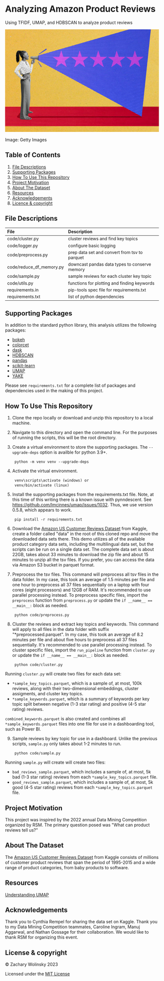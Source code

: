 # Analyzing Amazon Product Reviews

Using TFIDF, UMAP, and HDBSCAN to analyze product reviews

<p align="center">
<img src="images/review.jpg" width=600>
<p/>

Image: Getty Images

## Table of Contents
1. [File Descriptions](#files)
2. [Supporting Packages](#packages)
3. [How To Use This Repository](#howto)
4. [Project Motivation](#motivation)
5. [About The Dataset](#data)
6. [Resources](#resources)
7. [Acknowledgements](#acknowledgements)
8. [Licence & copyright](#license)

## File Descriptions <a name="files"></a>
| File | Description |
| :--- | :--- |
| code/cluster.py | cluster reviews and find key topics |
| code/logger.py | configure basic logging |
| code/preprocess.py | prep data set and convert from tsv to parquet |
| code/reduce_df_memory.py | downcast pandas data types to conserve memory |
| code/sample.py | sample reviews for each cluster key topic |
| code/utils.py | functions for plotting and finding keywords |
| requirements.in | pip-tools spec file for requirements.txt |
| requirements.txt | list of python dependencies |

## Supporting Packages <a name="packages"></a>
In addition to the standard python library, this analysis utilizes the following packages:
- [bokeh](https://bokeh.org/)
- [colorcet](https://colorcet.holoviz.org/)
- [dask](https://www.dask.org/)
- [HDBSCAN](https://hdbscan.readthedocs.io/en/latest/)
- [pandas](https://pandas.pydata.org/docs/)
- [scikit-learn](https://scikit-learn.org/stable/)
- [UMAP](https://umap-learn.readthedocs.io/en/latest/)
- [YAKE](https://pypi.org/project/yake/)

Please see `requirements.txt` for a complete list of packages and dependencies used in the making of this project.

## How To Use This Repository <a name="howto"></a>
1. Clone the repo locally or download and unzip this repository to a local machine.
2. Navigate to this directory and open the command line. For the purposes of running the scripts, this will be the root directory.
3. Create a virtual environment to store the supporting packages. The `--upgrade-deps` option is availble for python 3.9+.

        python -m venv venv --upgrade-deps

4. Activate the virtual environment.

        venv\scripts\activate (windows) or
        venv/bin/activate (linux)

5. Install the supporting packages from the requirements.txt file. Note, at this time of this writing there is a known issue with pynndescent. See https://github.com/lmcinnes/umap/issues/1032. Thus, we use version 0.5.8, which appears to work.

        pip install -r requirements.txt

6. Download the [Amazon US Customer Reviews Dataset](https://www.kaggle.com/datasets/cynthiarempel/amazon-us-customer-reviews-dataset) from Kaggle, create a folder called "data" in the root of this cloned repo and move the downloaded data sets there. This demo utilizes all of the available product category data sets, including the multilingual data set, but the scripts can be run on a single data set. The complete data set is about 22GB, takes about 33 minutes to download the zip file and about 15 minutes to unzip all the tsv files. If you prefer, you can access the data via Amazon S3 bucket in parquet format.

7. Preprocess the tsv files. This command will preprocess all tsv files in the data folder. In my case, this took an average of 1.5 minutes per file and one hour to preprocess all 37 files sequentially on a laptop with four cores (eight processors) and 12GB of RAM. It's recommended to use parallel processing instead. To preprocess specific files, import the `preprocess` function from `preprocess.py` or update the `if __name__ == __main__:` block as needed.

        python code/preprocess.py

8. Cluster the reviews and extract key topics and keywords. This command will apply to all files in the data folder with suffix "*preprocessed.parquet". In my case, this took an average of 8.2 minutes per file and about five hours to preprocess all 37 files sequentially. It's recommended to use parallel processing instead. To cluster specific files, import the `run_pipeline` function from `cluster.py` or update the `if __name__ == __main__:` block as needed.

        python code/cluster.py

Running `cluster.py` will create two files for each data set:
- `*sample_key_topics.parquet`, which is a sample of, at most, 100k reviews, along with their two-dimensional embeddings, cluster assigments, and cluster key topics.
- `*sample_keywords.parquet`, which is a summary of keywords per key topic split between negative (1-3 star rating) and positive (4-5 star rating) reviews.

`combined_keywords.parquet` is also created and combines all `*sample_keywords.parquet` files into one file for use in a dashboarding tool, such as Power BI.

9. Sample reviews by key topic for use in a dashboard. Unlike the previous scripts, `sample.py` only takes about 1-2 minutes to run.

        python code/sample.py

Running `sample.py` will create will create two files: 
- `bad_reviews_sample.parquet`, which includes a sample of, at most, 5k bad (1-3 star rating) reviews from each `*sample_key_topics.parquet` file.
- `good_reviews_sample.parquet`,  which includes a sample of, at most, 5k good (4-5 star rating) reviews from each `*sample_key_topics.parquet` file.

## Project Motivation <a name="motivation"></a>
This project was inspired by the 2022 annual Data Mining Competition organized by RSM. The primary question posed was "What can product reviews tell us?"

## About The Dataset <a name="data"></a>
The [Amazon US Customer Reviews Dataset](https://www.kaggle.com/datasets/cynthiarempel/amazon-us-customer-reviews-dataset) from Kaggle consists of millions of customer product reviews that span the period of 1995-2015 and a wide range of product categories, from baby products to software.

## Resources <a name="resources"></a>
[Understanding UMAP](https://pair-code.github.io/understanding-umap/)

## Acknowledgements <a name="acknowledgements"></a>
Thank you to Cynthia Rempel for sharing the data set on Kaggle. Thank you to my Data Mining Competition teammates, Caroline Ingram, Manuj Aggarwal, and Nathan Gossage for their collaboration. We would like to thank RSM for organizing this event.

## License & copyright <a name="license"></a>
© Zachary Wolinsky 2023

Licensed under the [MIT License](LICENSE.txt)
